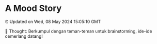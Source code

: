 # A Mood Story

⏰ Updated on Wed, 08 May 2024 15:05:10 GMT

💭 Thought: Berkumpul dengan teman-teman untuk brainstorming, ide-ide cemerlang datang!

